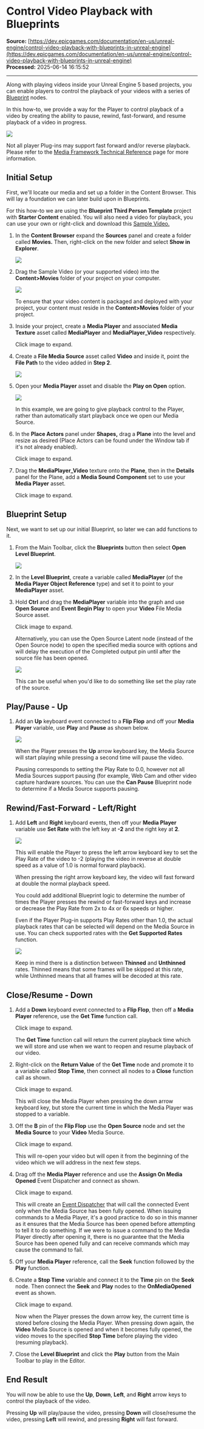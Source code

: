 # Control Video Playback with Blueprints

**Source:** [https://dev.epicgames.com/documentation/en-us/unreal-engine/control-video-playback-with-blueprints-in-unreal-engine](https://dev.epicgames.com/documentation/en-us/unreal-engine/control-video-playback-with-blueprints-in-unreal-engine)  
**Processed:** 2025-06-14 16:15:52

---

Along with playing videos inside your Unreal Engine 5 based projects, you can enable players to control the playback of your videos with a series of [Blueprint](/documentation/en-us/unreal-engine/blueprints-visual-scripting-in-unreal-engine) nodes.

In this how-to, we provide a way for the Player to control playback of a video by creating the ability to pause, rewind, fast-forward, and resume playback of a video in progress.

![](https://d1iv7db44yhgxn.cloudfront.net/documentation/images/3480188e-9041-4a04-a8b6-373af1427cab/00-hero_ue5.png)

Not all player Plug-ins may support fast forward and/or reverse playback. Please refer to the [Media Framework Technical Reference](/documentation/en-us/unreal-engine/media-framework-technical-reference-for-unreal-engine) page for more information.

## Initial Setup

First, we'll locate our media and set up a folder in the Content Browser. This will lay a foundation we can later build upon in Blueprints.

For this how-to we are using the **Blueprint Third Person Template** project with **Starter Content** enabled. You will also need a video for playback, you can use your own or right-click and download this [Sample Video.](https://d1iv7db44yhgxn.cloudfront.net/documentation/attachments/37336b04-cf32-4e42-af8b-2a1d6500a336/opening_demo.mp4)

1.  In the **Content Browser** expand the **Sources** panel and create a folder called **Movies.** Then, right-click on the new folder and select **Show in Explorer**.
    
    ![](https://d1iv7db44yhgxn.cloudfront.net/documentation/images/880cecf2-faac-431d-9525-50de62c41043/01-show-in-explorer_ue5.png)
2.  Drag the Sample Video (or your supported video) into the **Content>Movies** folder of your project on your computer.
    
    ![](https://d1iv7db44yhgxn.cloudfront.net/documentation/images/1c8de927-e48d-4294-bb84-991580de4837/02-movies-folder_ue5.png)
    
    To ensure that your video content is packaged and deployed with your project, your content must reside in the **Content>Movies** folder of your project.
    
3.  Inside your project, create a **Media Player** and associated **Media Texture** asset called **MediaPlayer** and **MediaPlayer\_Video** respectively.
    
    Click image to expand.
    
4.  Create a **File Media Source** asset called **Video** and inside it, point the **File Path** to the video added in **Step 2**.
    
    ![](https://d1iv7db44yhgxn.cloudfront.net/documentation/images/c813eaaa-d3b0-408b-a32d-ee0403205767/04-media-player-video_ue5.png)
5.  Open your **Media Player** asset and disable the **Play on Open** option.
    
    ![](https://d1iv7db44yhgxn.cloudfront.net/documentation/images/2b18b67d-01a5-4f17-97b1-56597109f262/05-play-on-open_ue5.png)
    
    In this example, we are going to give playback control to the Player, rather than automatically start playback once we open our Media Source.
    
6.  In the **Place Actors** panel under **Shapes,** drag a **Plane** into the level and resize as desired (Place Actors can be found under the Window tab if it's not already enabled).
    
    Click image to expand.
    
7.  Drag the **MediaPlayer\_Video** texture onto the **Plane**, then in the **Details** panel for the Plane, add a **Media Sound Component** set to use your **Media Player** asset.
    
    Click image to expand.
    

## Blueprint Setup

Next, we want to set up our initial Blueprint, so later we can add functions to it.

1.  From the Main Toolbar, click the **Blueprints** button then select **Open Level Blueprint**.
    
    ![](https://d1iv7db44yhgxn.cloudfront.net/documentation/images/ffbe97a4-1bf7-443d-9085-53c2800264a6/08-open-level-blueprint_ue5.png)
2.  In the **Level Blueprint**, create a variable called **MediaPlayer** (of the **Media Player Object Reference** type) and set it to point to your **MediaPlayer** asset.
    
3.  Hold **Ctrl** and drag the **MediaPlayer** variable into the graph and use **Open Source** and **Event Begin Play** to open your **Video** File Media Source asset.
    
    Click image to expand.
    
    Alternatively, you can use the Open Source Latent node (instead of the Open Source node) to open the specified media source with options and will delay the execution of the Completed output pin until after the source file has been opened.
    
    ![](https://d1iv7db44yhgxn.cloudfront.net/documentation/images/53b78836-b26b-45bd-918c-b010b8dbce6e/10-open-source-latent_ue5.png)
    
    This can be useful when you'd like to do something like set the play rate of the source.
    

## Play/Pause - Up

1.  Add an **Up** keyboard event connected to a **Flip Flop** and off your **Media Player** variable, use **Play** and **Pause** as shown below.
    
    ![](https://d1iv7db44yhgxn.cloudfront.net/documentation/images/6e341686-4572-4613-97ff-2b59721a9823/11-add-up-key_ue5.png)
    
    When the Player presses the **Up** arrow keyboard key, the Media Source will start playing while pressing a second time will pause the video.
    
    Pausing corresponds to setting the Play Rate to 0.0, however not all Media Sources support pausing (for example, Web Cam and other video capture hardware sources. You can use the **Can Pause** Blueprint node to determine if a Media Source supports pausing.
    

## Rewind/Fast-Forward - Left/Right

1.  Add **Left** and **Right** keyboard events, then off your **Media Player** variable use **Set Rate** with the left key at **\-2** and the right key at **2**.
    
    ![](https://d1iv7db44yhgxn.cloudfront.net/documentation/images/b289e3b1-955c-460d-966e-cbd28966b77e/12-set-rate-value_ue5.png)
    
    This will enable the Player to press the left arrow keyboard key to set the Play Rate of the video to -2 (playing the video in reverse at double speed as a value of 1.0 is normal forward playback).
    
    When pressing the right arrow keyboard key, the video will fast forward at double the normal playback speed.
    
    You could add additional Blueprint logic to determine the number of times the Player presses the rewind or fast-forward keys and increase or decrease the Play Rate from 2x to 4x or 6x speeds or higher.
    
    Even if the Player Plug-in supports Play Rates other than 1.0, the actual playback rates that can be selected will depend on the Media Source in use. You can check supported rates with the **Get Supported Rates** function.
    
    ![](https://d1iv7db44yhgxn.cloudfront.net/documentation/images/c697408c-2339-4e50-9fdb-ab2305bd1d2a/13-get-supported-rates_ue5.png)
    
    Keep in mind there is a distinction between **Thinned** and **Unthinned** rates. Thinned means that some frames will be skipped at this rate, while Unthinned means that all frames will be decoded at this rate.
    

## Close/Resume - Down

1.  Add a **Down** keyboard event connected to a **Flip Flop**, then off a **Media Player** reference, use the **Get Time** function call.
    
    Click image to expand.
    
    The **Get Time** function call will return the current playback time which we will store and use when we want to reopen and resume playback of our video.
    
2.  Right-click on the **Return Value** of the **Get Time** node and promote it to a variable called **Stop Time**, then connect all nodes to a **Close** function call as shown.
    
    Click image to expand.
    
    This will close the Media Player when pressing the down arrow keyboard key, but store the current time in which the Media Player was stopped to a variable.
    
3.  Off the **B** pin of the **Flip Flop** use the **Open Source** node and set the **Media Source** to your **Video** Media Source.
    
    Click image to expand.
    
    This will re-open your video but will open it from the beginning of the video which we will address in the next few steps.
    
4.  Drag off the **Media Player** reference and use the **Assign On Media Opened** Event Dispatcher and connect as shown.
    
    Click image to expand.
    
    This will create an [Event Dispatcher](/documentation/en-us/unreal-engine/event-dispatchers-in-unreal-engine) that will call the connected Event only when the Media Source has been fully opened. When issuing commands to a Media Player, it's a good practice to do so in this manner as it ensures that the Media Source has been opened before attempting to tell it to do something. If we were to issue a command to the Media Player directly after opening it, there is no guarantee that the Media Source has been opened fully and can receive commands which may cause the command to fail.
    
5.  Off your **Media Player** reference, call the **Seek** function followed by the **Play** function.
    
6.  Create a **Stop Time** variable and connect it to the **Time** pin on the **Seek** node. Then connect the **Seek** and **Play** nodes to the **OnMediaOpened** event as shown.
    
    Click image to expand.
    
    Now when the Player presses the down arrow key, the current time is stored before closing the Media Player. When pressing down again, the **Video** Media Source is opened and when it becomes fully opened, the video moves to the specified **Stop Time** before playing the video (resuming playback).
    
7.  Close the **Level Blueprint** and click the **Play** button from the Main Toolbar to play in the Editor.
    

## End Result

You will now be able to use the **Up**, **Down**, **Left**, and **Right** arrow keys to control the playback of the video.

Pressing **Up** will play/pause the video, pressing **Down** will close/resume the video, pressing **Left** will rewind, and pressing **Right** will fast forward.
